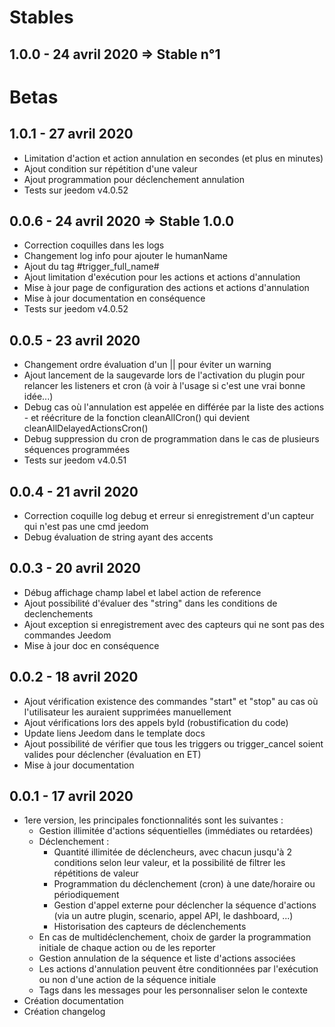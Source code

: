 # Stables

1.0.0 - 24 avril 2020 => Stable n°1
---

# Betas

1.0.1 - 27 avril 2020
---

* Limitation d'action et action annulation en secondes (et plus en minutes)
* Ajout condition sur répétition d'une valeur
* Ajout programmation pour déclenchement annulation
* Tests sur jeedom v4.0.52

0.0.6 - 24 avril 2020 => Stable 1.0.0
---

* Correction coquilles dans les logs
* Changement log info pour ajouter le humanName
* Ajout du tag #trigger_full_name#
* Ajout limitation d'exécution pour les actions et actions d'annulation
* Mise à jour page de configuration des actions et actions d'annulation
* Mise à jour documentation en conséquence
* Tests sur jeedom v4.0.52

0.0.5 - 23 avril 2020
---

* Changement ordre évaluation d'un || pour éviter un warning
* Ajout lancement de la saugevarde lors de l'activation du plugin pour relancer les listeners et cron (à voir à l'usage si c'est une vrai bonne idée...)
* Debug cas où l'annulation est appelée en différée par la liste des actions - et réécriture de la fonction cleanAllCron() qui devient cleanAllDelayedActionsCron()
* Debug suppression du cron de programmation dans le cas de plusieurs séquences programmées
* Tests sur jeedom v4.0.51

0.0.4 - 21 avril 2020
---

* Correction coquille log debug et erreur si enregistrement d'un capteur qui n'est pas une cmd jeedom
* Debug évaluation de string ayant des accents

0.0.3 - 20 avril 2020
---

* Débug affichage champ label et label action de reference
* Ajout possibilité d'évaluer des "string" dans les conditions de declenchements
* Ajout exception si enregistrement avec des capteurs qui ne sont pas des commandes Jeedom
* Mise à jour doc en conséquence

0.0.2 - 18 avril 2020
---

* Ajout vérification existence des commandes "start" et "stop" au cas où l'utilisateur les auraient supprimées manuellement
* Ajout vérifications lors des appels byId (robustification du code)
* Update liens Jeedom dans le template docs
* Ajout possibilité de vérifier que tous les triggers ou trigger_cancel soient valides pour déclencher (évaluation en ET)
* Mise à jour documentation

0.0.1 - 17 avril 2020
---

* 1ere version, les principales fonctionnalités sont les suivantes :
    * Gestion illimitée d'actions séquentielles (immédiates ou retardées)
    * Déclenchement :
       * Quantité illimitée de déclencheurs, avec chacun jusqu'à 2 conditions selon leur valeur, et la possibilité de filtrer les répétitions de valeur
       * Programmation du déclenchement (cron) à une date/horaire ou périodiquement
       * Gestion d'appel externe pour déclencher la séquence d'actions (via un autre plugin, scenario, appel API, le dashboard, ...)
       * Historisation des capteurs de déclenchements
    * En cas de multidéclenchement, choix de garder la programmation initiale de chaque action ou de les reporter
    * Gestion annulation de la séquence et liste d'actions associées
    * Les actions d'annulation peuvent être conditionnées par l'exécution ou non d'une action de la séquence initiale
    * Tags dans les messages pour les personnaliser selon le contexte
* Création documentation
* Création changelog
